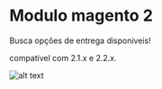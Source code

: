 # Modulo magento 2

Busca opções de entrega disponiveis!

compativel com 2.1.x e 2.2.x.


![alt text](https://raw.githubusercontent.com/jamacio/Buscar-opcoes-de-entrega-na-interna-do-produto-m2/branch/path/to/img.png)